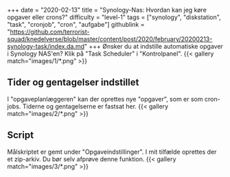 +++
date = "2020-02-13"
title = "Synology-Nas: Hvordan kan jeg køre opgaver eller crons?"
difficulty = "level-1"
tags = ["synology", "diskstation", "task", "cronjob", "cron", "aufgabe"]
githublink = "https://github.com/terrorist-squad/knedelverse/blob/master/content/post/2020/february/20200213-synology-task/index.da.md"
+++
Ønsker du at indstille automatiske opgaver i Synology NAS'en? Klik på "Task Scheduler" i "Kontrolpanel".
{{< gallery match="images/1/*.png" >}}

## Tider og gentagelser indstillet
I "opgaveplanlæggeren" kan der oprettes nye "opgaver", som er som cron-jobs. Tiderne og gentagelserne er fastsat her.
{{< gallery match="images/2/*.png" >}}

## Script
Målskriptet er gemt under "Opgaveindstillinger". I mit tilfælde oprettes der et zip-arkiv. Du bør selv afprøve denne funktion.
{{< gallery match="images/3/*.png" >}}